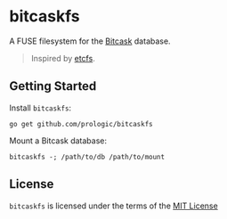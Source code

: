 # bitcaskfs

A FUSE filesystem for the [Bitcask](https://github.com/prologic/bitcask) database.

> Inspired by [etcfs](https://github.com/polyrabbit/etcdfs).

## Getting Started

Install `bitcaskfs`:

```#!console
go get github.com/prologic/bitcaskfs
```

Mount a Bitcask database:

```#!console
bitcaskfs -; /path/to/db /path/to/mount
```

## License

`bitcaskfs` is licensed under the terms of the [MIT License](/LICENSE)
